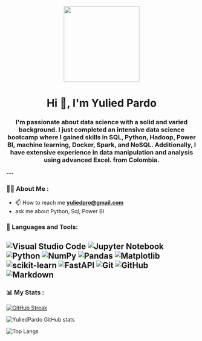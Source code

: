 <div id="header" align="center">
    <img src="https://media.giphy.com/media/3osxYc2axjCJNsCXyE/giphy.gif" width="200" />
    <h1 align="center">Hi 👋, I'm Yulied Pardo</h1>
    <h3 align="center"> I'm passionate about data science with a solid and varied background. I just completed an intensive data science bootcamp where I gained skills in SQL, Python, Hadoop, Power BI, machine learning, Docker, Spark, and NoSQL. Additionally, I have extensive experience in data manipulation and analysis using advanced Excel. from Colombia.</h3>
</div>
---

### 👨‍💻 About Me :

- 📫 How to reach me **yuliedpro@gmail.com**
- ask me about Python, Sql, Power BI


<div align="left">
    <h3>🔨 Languages and Tools:</h3>
    <div>
      </div>
</div>

![Visual Studio Code](https://img.shields.io/badge/Visual%20Studio%20Code-0078d7.svg?style=for-the-badge&logo=visual-studio-code&logoColor=white)
![Jupyter Notebook](https://img.shields.io/badge/jupyter-%23FA0F00.svg?style=for-the-badge&logo=jupyter&logoColor=white)
![Python](https://img.shields.io/badge/python-3670A0?style=for-the-badge&logo=python&logoColor=ffdd54)
![NumPy](https://img.shields.io/badge/numpy-%23013243.svg?style=for-the-badge&logo=numpy&logoColor=white)
![Pandas](https://img.shields.io/badge/pandas-%23150458.svg?style=for-the-badge&logo=pandas&logoColor=white)
![Matplotlib](https://img.shields.io/badge/Matplotlib-%23ffffff.svg?style=for-the-badge&logo=Matplotlib&logoColor=black)
![scikit-learn](https://img.shields.io/badge/scikit--learn-%23F7931E.svg?style=for-the-badge&logo=scikit-learn&logoColor=white)
![FastAPI](https://img.shields.io/badge/FastAPI-005571?style=for-the-badge&logo=fastapi)
![Git](https://img.shields.io/badge/git-%23F05033.svg?style=for-the-badge&logo=git&logoColor=white)
![GitHub](https://img.shields.io/badge/github-%23121011.svg?style=for-the-badge&logo=github&logoColor=white)
![Markdown](https://img.shields.io/badge/markdown-%23000000.svg?style=for-the-badge&logo=markdown&logoColor=white)
---

### 📊 My Stats :

[![GitHub Streak](http://github-readme-streak-stats.herokuapp.com?user=Yuliedpardo&theme=dark&hide_border=true&date_format=j%20M%5B%20Y%5D)](https://git.io/streak-stats)

![YuliedPardo GitHub stats](https://github-readme-stats.vercel.app/api?username=Yuliedpardo&show_icons=true&theme=radical)

![Top Langs](https://github-readme-stats.vercel.app/api/top-langs/?username=Yuliedpardo&langs_count=8)
